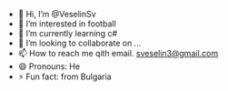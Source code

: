 - 👋 Hi, I’m @VeselinSv
- 👀 I’m interested in football
- 🌱 I’m currently learning c#
- 💞️ I’m looking to collaborate on ...
- 📫 How to reach me qith email. sveselin3@gmail.com
- 😄 Pronouns: He
- ⚡ Fun fact: from Bulgaria

<!---
VeselinSv/VeselinSv is a ✨ special ✨ repository because its `README.md` (this file) appears on your GitHub profile.
You can click the Preview link to take a look at your changes.
--->
